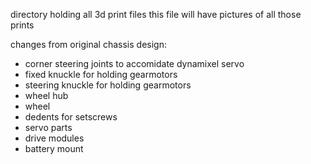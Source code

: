 directory holding all 3d print files 
this file will have pictures of all those prints

changes from original chassis design:
- corner steering joints to accomidate dynamixel servo
- fixed knuckle for holding gearmotors
- steering knuckle for holding gearmotors
- wheel hub
- wheel
- dedents for setscrews
- servo parts
- drive modules
- battery mount

